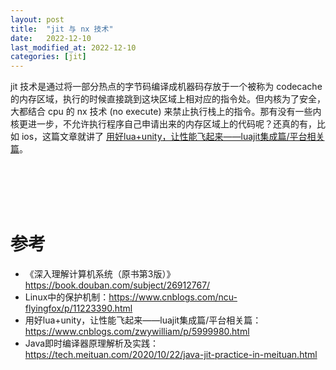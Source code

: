 ```yaml
---
layout: post
title:  "jit 与 nx 技术"
date:   2022-12-10
last_modified_at: 2022-12-10
categories: [jit]
---
```


jit 技术是通过将一部分热点的字节码编译成机器码存放于一个被称为 codecache 的内存区域，执行的时候直接跳到这块区域上相对应的指令处。但内核为了安全，大都结合 cpu 的 nx 技术 (no execute) 来禁止执行栈上的指令。那有没有一些内核更进一步，不允许执行程序自己申请出来的内存区域上的代码呢？还真的有，比如 ios，这篇文章就讲了 [用好lua+unity，让性能飞起来——luajit集成篇/平台相关篇](https://www.cnblogs.com/zwywilliam/p/5999980.html)。





<br><br><br><br>

# 参考
* 《深入理解计算机系统（原书第3版）》<https://book.douban.com/subject/26912767/>
* Linux中的保护机制：<https://www.cnblogs.com/ncu-flyingfox/p/11223390.html>
*  用好lua+unity，让性能飞起来——luajit集成篇/平台相关篇： <https://www.cnblogs.com/zwywilliam/p/5999980.html>
*  Java即时编译器原理解析及实践：<https://tech.meituan.com/2020/10/22/java-jit-practice-in-meituan.html>


<br>
<br>
<br>
<br>
<br>